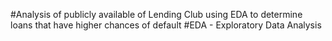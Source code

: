 #Analysis of publicly available of Lending Club using EDA to determine loans that have higher chances of default
#EDA - Exploratory Data Analysis
